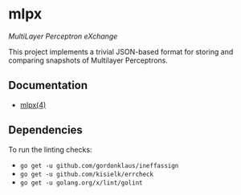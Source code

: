 # mlpx

*MultiLayer Perceptron eXchange*


This project implements a trivial JSON-based format for storing and comparing snapshots of Multilayer Perceptrons. 


## Documentation

* [mlpx(4)](./doc/mlpx.md)

## Dependencies

To run the linting checks:

* `go get -u github.com/gordonklaus/ineffassign`
* `go get -u github.com/kisielk/errcheck`
* `go get -u golang.org/x/lint/golint`

